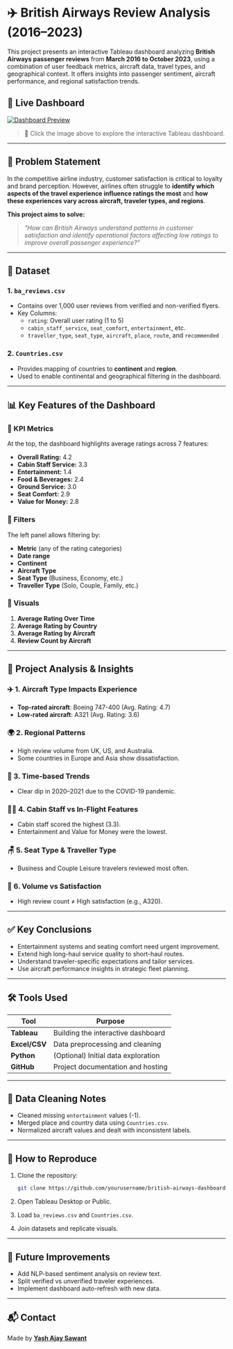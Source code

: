 
# ✈️ British Airways Review Analysis (2016–2023)

This project presents an interactive Tableau dashboard analyzing **British Airways passenger reviews** from **March 2016 to October 2023**, using a combination of user feedback metrics, aircraft data, travel types, and geographical context. It offers insights into passenger sentiment, aircraft performance, and regional satisfaction trends.

## 🔗 Live Dashboard

[![Dashboard Preview](https://public.tableau.com/static/images/Bo/Book1_17437090147830/Dashboard1/1.png)](https://public.tableau.com/views/Book1_17437090147830/Dashboard1)

> 📌 Click the image above to explore the interactive Tableau dashboard.

---

## 🧩 Problem Statement

In the competitive airline industry, customer satisfaction is critical to loyalty and brand perception. However, airlines often struggle to **identify which aspects of the travel experience influence ratings the most** and **how these experiences vary across aircraft, traveler types, and regions**.

**This project aims to solve:**
> _"How can British Airways understand patterns in customer satisfaction and identify operational factors affecting low ratings to improve overall passenger experience?"_

---

## 📂 Dataset

### 1. `ba_reviews.csv`
- Contains over 1,000 user reviews from verified and non-verified flyers.
- Key Columns:
  - `rating`: Overall user rating (1 to 5)
  - `cabin_staff_service`, `seat_comfort`, `entertainment`, etc.
  - `traveller_type`, `seat_type`, `aircraft`, `place`, `route`, and `recommended`

### 2. `Countries.csv`
- Provides mapping of countries to **continent** and **region**.
- Used to enable continental and geographical filtering in the dashboard.

---

## 📊 Key Features of the Dashboard

### 🔹 KPI Metrics
At the top, the dashboard highlights average ratings across 7 features:
- **Overall Rating:** 4.2
- **Cabin Staff Service:** 3.3
- **Entertainment:** 1.4
- **Food & Beverages:** 2.4
- **Ground Service:** 3.0
- **Seat Comfort:** 2.9
- **Value for Money:** 2.8

### 🔹 Filters
The left panel allows filtering by:
- **Metric** (any of the rating categories)
- **Date range**
- **Continent**
- **Aircraft Type**
- **Seat Type** (Business, Economy, etc.)
- **Traveller Type** (Solo, Couple, Family, etc.)

### 🔹 Visuals
1. **Average Rating Over Time**
2. **Average Rating by Country**
3. **Average Rating by Aircraft**
4. **Review Count by Aircraft**

---

## 🧠 Project Analysis & Insights

### ✈️ 1. Aircraft Type Impacts Experience
- **Top-rated aircraft**: Boeing 747-400 (Avg. Rating: 4.7)
- **Low-rated aircraft**: A321 (Avg. Rating: 3.6)

### 🌍 2. Regional Patterns
- High review volume from UK, US, and Australia.
- Some countries in Europe and Asia show dissatisfaction.

### 📆 3. Time-based Trends
- Clear dip in 2020–2021 due to the COVID-19 pandemic.

### 👩‍✈️ 4. Cabin Staff vs In-Flight Features
- Cabin staff scored the highest (3.3).
- Entertainment and Value for Money were the lowest.

### 🪑 5. Seat Type & Traveller Type
- Business and Couple Leisure travelers reviewed most often.

### 🧮 6. Volume vs Satisfaction
- High review count ≠ High satisfaction (e.g., A320).

---

## ✅ Key Conclusions

- Entertainment systems and seating comfort need urgent improvement.
- Extend high long-haul service quality to short-haul routes.
- Understand traveler-specific expectations and tailor services.
- Use aircraft performance insights in strategic fleet planning.

---

## 🛠 Tools Used

| Tool       | Purpose                                  |
|------------|------------------------------------------|
| **Tableau** | Building the interactive dashboard       |
| **Excel/CSV** | Data preprocessing and cleaning        |
| **Python**  | (Optional) Initial data exploration      |
| **GitHub** | Project documentation and hosting        |

---

## 🧼 Data Cleaning Notes

- Cleaned missing `entertainment` values (-1).
- Merged place and country data using `Countries.csv`.
- Normalized aircraft values and dealt with inconsistent labels.

---

## 🚀 How to Reproduce

1. Clone the repository:
   ```bash
   git clone https://github.com/yourusername/british-airways-dashboard.git
   ```

2. Open Tableau Desktop or Public.

3. Load `ba_reviews.csv` and `Countries.csv`.

4. Join datasets and replicate visuals.

---

## 📎 Future Improvements

- Add NLP-based sentiment analysis on review text.
- Split verified vs unverified traveler experiences.
- Implement dashboard auto-refresh with new data.

---

## 📬 Contact

Made by **[Yash Ajay Sawant](https://yashsawant.dev/)**
